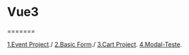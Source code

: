 # Vue3
=======

[1.Event Project](https://github.com/mfreitassm/vue3/event-app)./
[2.Basic Form](https://github.com/mfreitassm/vue3/vue-basic-form)./
[3.Cart Project](https://github.com/mfreitassm/vue3/cart-project).
[4.Modal-Teste](https://github.com/mfreitassm/vue3/modal-project).
